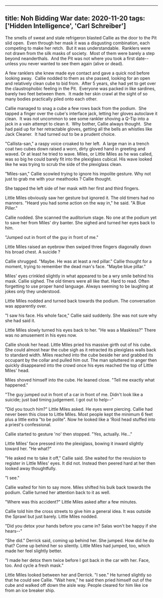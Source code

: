 
---
title: Noh Bidding War
date: 2020-11-20
tags: ['Hidden Intelligence', 'Carl Schreiber']
---

The smells of sweat and stale refrigeron blasted Callie as the door to the Pit slid open.  Even through her mask it was a disgusting combination, each competing to make her retch.  But it was understandable.  Ranklers were not drawn from the silk masks of society.  Most of them were barely a step beyond neanderthals.  And the Pit was not where you took a first date--unless you never wanted to see them again (alive or dead).

A few ranklers she knew made eye contact and gave a quick nod before looking away.  Callie nodded to them as she passed, looking for an open and relatively clean cube to bid from.  After 5 years, she had yet to get over the claustrophobic feeling in the Pit.  Everyone was packed in like sardines, barely two feet between them.  It made her skin crawl at the sight of so many bodies practically piled onto each other.

Callie managed to snag a cube a few rows back from the podium.  She tapped a finger over the cube's interface jack, letting her gloves autoclave it clean.  It was not uncommon to see some rankler shoving a Q-Tip into a jack in a vain attempt to clean it.  Why bother, Callie always thought.  She had paid up for her retractable gloves, getting all the bells an whistles like Jack Cleaner.  It had turned out to be a prudent choice.

"Callista-san," a raspy voice croaked to her left.  A large man in a trench coat two cubes down raised a worn, dirty gloved hand in greeting and waved. Or at least he tried to wave. Miles, or Little Miles as he was called, was so big he could barely fit into the plexiglass cubical. His wave looked like he was trying to scrub the side of the plexiglass clean.

"Miles-san," Callie scowled trying to ignore his impolite gesture. Why not just to grab me with your meathooks ? Callie thought.

She tapped the left side of her mask with her first and third fingers.

Little Miles obviously saw her gesture but ignored it. The old timers had no manners. "Heard you had some action on the way in," he said. "A Blue Piller."

Callie nodded. She scanned the auditorium stage. No one at the podium yet to save her from Miles' dry banter. She sighed and turned her eyes back to him.

"Jumped out in front of the guy in front of me."

Little Miles raised an eyebrow then swiped three fingers diagonally down his broad chest. A suicide ?

Callie shrugged. "Maybe. He was at least a red pillar." Callie thought for a moment, trying to remember the dead man's face. "Maybe blue pillar."

Miles' eyes crinkled slightly in what appeared to be a wry smile behind his mask. Callie sighed. The old timers were all like that. Hard to read. Often forgetting to use proper hand language. Always seeming to be laughing at jokes only they understood.

Little Miles nodded and turned back towards the podium. The conversation was apparently over.

"I saw his face. His whole face," Callie said suddenly. She was not sure why she had said it.

Little Miles slowly turned his eyes back to her. "He was a Maskless?" There was no amusement in his eyes now.

Callie shook her head. Little Miles pried his massive girth out of his cube. She could almost hear the cube sigh as it retracted its plexiglass walls back to standard width. Miles reached into the cube beside her and grabbed its occupant by the collar and pulled him out. The man spluttered in anger then quickly disappeared into the crowd once his eyes reached the top of Little Miles' head.

Miles shoved himself into the cube. He leaned close. "Tell me exactly what happened."

"The guy jumped out in front of a car in front of me. Didn't look like a suicide; just bad timing judgement. I got out to help--"

"Did you touch him?" Little Miles asked. He eyes were piercing. Callie had never been this close to Little Miles. Most people kept the minimum 6 feet plus a little extra "to be polite". Now he looked like a 'Roid head stuffed into a priest's confessional.

Callie started to gesture 'no' then stopped. "Yes, actually. He..."

Little Miles' face pressed into the plexiglass, bowing it inward slightly toward her. "He what?"

"He asked me to take it off," Callie said. She waited for the revulsion to register in Little Miles' eyes. It did not. Instead then peered hard at her then looked away thoughtfully.

"I see."

Callie waited for him to say more. Miles shifted his bulk back towards the podium. Callie turned her attention back to it as well.

"Where was this accident?" Little Miles asked after a few minutes.

Callie told him the cross streets to give him a general idea. It was outside the Sprawl but just barely. Little Miles nodded.

"Did you detox your hands before you came in? Salas won't be happy if she hears--"

"She did." Derrick said, coming up behind her. She jumped. How did he do that? Come up behind her so silently. Little Miles had jumped, too, which made her feel slightly better.

"I made her detox them twice before I got back in the car with her. Face, too. And cycle a fresh mask."

Little Miles looked between her and Derrick. "I see." He turned slightly so that he could see Callie. "Wait here," he said then pried himself out of the cube and walked off down the aisle way. People cleared for him like ice from an ice breaker ship.
